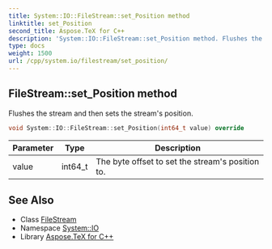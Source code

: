 ```yaml
---
title: System::IO::FileStream::set_Position method
linktitle: set_Position
second_title: Aspose.TeX for C++
description: 'System::IO::FileStream::set_Position method. Flushes the stream and then sets the stream''s position in C++.'
type: docs
weight: 1500
url: /cpp/system.io/filestream/set_position/
---
```

## FileStream::set_Position method


Flushes the stream and then sets the stream's position.

```cpp
void System::IO::FileStream::set_Position(int64_t value) override
```


| Parameter | Type | Description |
| --- | --- | --- |
| value | int64_t | The byte offset to set the stream's position to. |

## See Also

* Class [FileStream](../)
* Namespace [System::IO](../../)
* Library [Aspose.TeX for C++](../../../)
